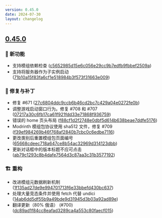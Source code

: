 ```yaml
---
version: 0.45.0
date: 2024-07-30
layout: changelog
---
```

## [0.45.0](#0.45.0)
### 🚀 新功能

- 支持模组依赖检查 ([c5652985d15e6c056e29cc9b7edfb9fbbef2509a](https://github.com/Voxelum/x-minecraft-launcher/commit/c5652985d15e6c056e29cc9b7edfb9fbbef2509a))
- 支持将服务器作为子实例启动 ([71b10a15f83fa6cf1e518984b3f573f31663e009](https://github.com/Voxelum/x-minecraft-launcher/commit/71b10a15f83fa6cf1e518984b3f573f31663e009))
### 🐛 修复与补丁

- 修复 #671 ([27c6804ddc9ccb6b46cd2bc7c429a04e0272fe0b](https://github.com/Voxelum/x-minecraft-launcher/commit/27c6804ddc9ccb6b46cd2bc7c429a04e0272fe0b))
- 调整游戏启动窗口行为。修复 #708 和 #707 ([07217a30c6fb17ca61f921fdd33e71868f936759](https://github.com/Voxelum/x-minecraft-launcher/commit/07217a30c6fb17ca61f921fdd33e71868f936759))
- 错误的 home 页头布局 ([f88cf1d2f2748e0dbf5d614b638beae7ddfe5176](https://github.com/Voxelum/x-minecraft-launcher/commit/f88cf1d2f2748e0dbf5d614b638beae7ddfe5176))
- Modrinth 模组包协议使用 sha512 文件，修复 #709 ([f39ef984269b46f768af2840b7cbc0c6edbe7116](https://github.com/Voxelum/x-minecraft-launcher/commit/f39ef984269b46f768af2840b7cbc0c6edbe7116))
- 更改类别后重置模组包页面编号 ([65668cdeec718a647ce8b54ac32969d314123dbb](https://github.com/Voxelum/x-minecraft-launcher/commit/65668cdeec718a647ce8b54ac32969d314123dbb))
- 更新对话框中的版本标题不应可点击 ([ab79c1293c8b4dafe7564d3c87aa3c31b3577192](https://github.com/Voxelum/x-minecraft-launcher/commit/ab79c1293c8b4dafe7564d3c87aa3c31b3577192))
### 🏗️ 重构

- 改进模组元数据刷新机制 ([1f135ad27de9e994701713f6e33bbefd430bc637](https://github.com/Voxelum/x-minecraft-launcher/commit/1f135ad27de9e994701713f6e33bbefd430bc637))
- 处理大量竞态条件并使用 fetch 代替 undici ([14ab6dd5df55b9a49bde9d31945d3b03a92ad89e](https://github.com/Voxelum/x-minecraft-launcher/commit/14ab6dd5df55b9a49bde9d31945d3b03a92ad89e))
- 翻译更新（80% 俄语） (#700) ([dc89ad1f84cc8eafad3289ca4a553c80faecf015](https://github.com/Voxelum/x-minecraft-launcher/commit/dc89ad1f84cc8eafad3289ca4a553c80faecf015))